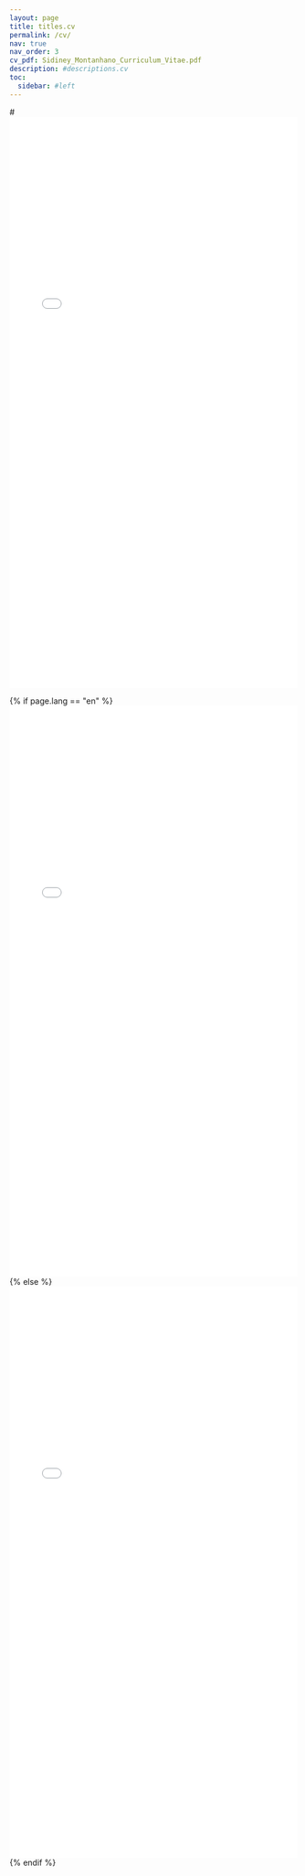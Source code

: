 ```yaml
---
layout: page
title: titles.cv
permalink: /cv/
nav: true
nav_order: 3
cv_pdf: Sidiney_Montanhano_Curriculum_Vitae.pdf
description: #descriptions.cv
toc:
  sidebar: #left
---
```


#<iframe src="/assets/pdf/en/Sidiney_Montanhano_Curriculum_Vitae.pdf" width="100%" height="1000px" style="border:none;"></iframe>

<div class="container-pdf" style="width: 100%; height: 1000px;">
  {% if page.lang == "en" %}
    <iframe src="{{ '/assets/pdf/en/Sidiney_Montanhano_Curriculum_Vitae-en.pdf' | relative_url }}" width="100%" height="1000px" style="border: none;"></iframe>
  {% else %}
    <iframe src="{{ '/assets/pdf/pt-br/Sidiney_Montanhano_Curriculum_Vitae.pdf' | relative_url }}" width="100%" height="1000px" style="border: none;"></iframe>
  {% endif %}
</div>
